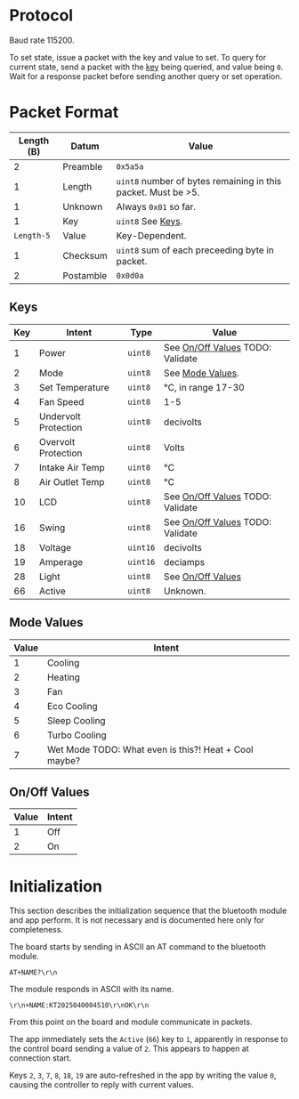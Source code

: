 # Protocol

Baud rate 115200.

To set state, issue a packet with the key and value to set. To query for current state, send a packet with the [key](#keys) being queried, and value being `0`. Wait for a response packet before sending another query or set operation.

# Packet Format

| Length (B) | Datum     | Value                                                         |
| ---------- | --------- | ------------------------------------------------------------- |
| 2          | Preamble  | `0x5a5a`                                                      |
| 1          | Length    | `uint8` number of bytes remaining in this packet. Must be >5. |
| 1          | Unknown   | Always `0x01` so far.                                         |
| 1          | Key       | `uint8` See [Keys](#keys).                                    |
| `Length-5` | Value     | Key-Dependent.                                                |
| 1          | Checksum  | `uint8` sum of each preceeding byte in packet.                |
| 2          | Postamble | `0x0d0a`                                                      |

## Keys

| Key | Intent               | Type     | Value                                             |
| --- | -------------------- | -------- | ------------------------------------------------- |
| 1   | Power                | `uint8`  | See [On/Off Values](#onoff-values) TODO: Validate |
| 2   | Mode                 | `uint8`  | See [Mode Values](#runmode-values).               |
| 3   | Set Temperature      | `uint8`  | °C, in range 17-30                                |
| 4   | Fan Speed            | `uint8`  | 1-5                                               |
| 5   | Undervolt Protection | `uint8`  | decivolts                                         |
| 6   | Overvolt Protection  | `uint8`  | Volts                                             |
| 7   | Intake Air Temp      | `uint8`  | °C                                                |
| 8   | Air Outlet Temp      | `uint8`  | °C                                                |
| 10  | LCD                  | `uint8`  | See [On/Off Values](#onoff-values) TODO: Validate |
| 16  | Swing                | `uint8`  | See [On/Off Values](#onoff-values) TODO: Validate |
| 18  | Voltage              | `uint16` | decivolts                                         |
| 19  | Amperage             | `uint16` | deciamps                                          |
| 28  | Light                | `uint8`  | See [On/Off Values](#onoff-values)                |
| 66  | Active               | `uint8`  | Unknown.                                          |

## Mode Values

| Value | Intent                                                |
| ----- | ----------------------------------------------------- |
| 1     | Cooling                                               |
| 2     | Heating                                               |
| 3     | Fan                                                   |
| 4     | Eco Cooling                                           |
| 5     | Sleep Cooling                                         |
| 6     | Turbo Cooling                                         |
| 7     | Wet Mode TODO: What even is this?! Heat + Cool maybe? |

## On/Off Values

| Value | Intent |
| ----- | ------ |
| 1     | Off    |
| 2     | On     |

# Initialization

This section describes the initialization sequence that the bluetooth module and app perform. It is not necessary and is documented here only for completeness.

The board starts by sending in ASCII an AT command to the bluetooth module.

```
AT+NAME?\r\n
```

The module responds in ASCII with its name.

```
\r\n+NAME:KT2025040004510\r\nOK\r\n
```

From this point on the board and module communicate in packets.

The app immediately sets the `Active` (`66`) key to `1`, apparently in response to the control board sending a value of `2`. This appears to happen at connection start.

Keys `2`, `3`, `7`, `8`, `18`, `19` are auto-refreshed in the app by writing the value `0`, causing the controller to reply with current values.

